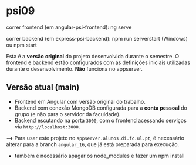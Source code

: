 # psi09

correr frontend (em angular-psi-frontend): ng serve

correr backend (em express-psi-backend): npm run serverstart (Windows) ou npm start

Esta é a **versão original** do projeto desenvolvida durante o semestre. O frontend e backend estão configurados com as definições iniciais utilizadas durante o desenvolvimento. **Não** funciona no appserver.

## Versão atual (main)

- Frontend em Angular com versão original do trabalho.
- Backend com conexão MongoDB configurada para a **conta pessoal** do grupo (e não para o servidor da faculdade).
- Backend escutando na porta `3000`, com o frontend acessando serviços via `http://localhost:3000`.

**-->** Para usar este projeto no `appserver.alunos.di.fc.ul.pt`, é necessário alterar para a branch `angular_16`, que já está preparada para execução.

- também é necessário apagar os node_modules e fazer um npm install